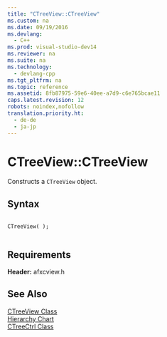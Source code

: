 ```yaml
---
title: "CTreeView::CTreeView"
ms.custom: na
ms.date: 09/19/2016
ms.devlang: 
  - C++
ms.prod: visual-studio-dev14
ms.reviewer: na
ms.suite: na
ms.technology: 
  - devlang-cpp
ms.tgt_pltfrm: na
ms.topic: reference
ms.assetid: 8fb87975-59e6-40ee-a7d9-c6e765bcae11
caps.latest.revision: 12
robots: noindex,nofollow
translation.priority.ht: 
  - de-de
  - ja-jp
---
```

# CTreeView::CTreeView
Constructs a `CTreeView` object.  
  
## Syntax  
  
```  
  
CTreeView( );  
  
```  
  
## Requirements  
 **Header:** afxcview.h  
  
## See Also  
 [CTreeView Class](../vs140/CTreeView-Class.md)   
 [Hierarchy Chart](../vs140/Hierarchy-Chart.md)   
 [CTreeCtrl Class](../vs140/CTreeCtrl-Class.md)